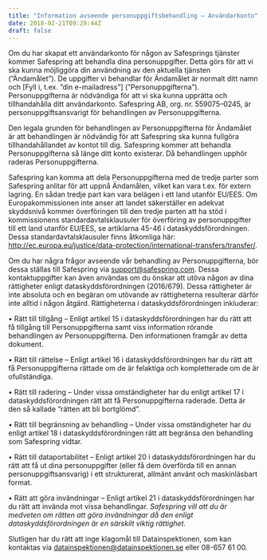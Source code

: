```yaml
---
title: "Information avseende personuppgiftsbehandling – Användarkonto"
date: 2018-02-21T09:29:44Z
draft: false
---
```

Om du har skapat ett användarkonto för någon av Safesprings tjänster kommer Safespring att behandla dina personuppgifter. Detta görs för att vi ska kunna möjliggöra din användning av den aktuella tjänsten (”Ändamålet”). De uppgifter vi behandlar för Ändamålet är normalt ditt namn och [Fyll i, t.ex. ”din e-mailadress”] (”Personuppgifterna”). Personuppgifterna är nödvändiga för att vi ska kunna upprätta och tillhandahålla ditt användarkonto. Safespring AB, org. nr. 559075–0245, är personuppgiftsansvarigt för behandlingen av Personuppgifterna.

Den legala grunden för behandlingen av Personuppgifterna för Ändamålet är att behandlingen är nödvändig för att Safespring ska kunna fullgöra tillhandahållandet av kontot till dig. Safespring kommer att behandla Personuppgifterna så länge ditt konto existerar. Då behandlingen upphör raderas Personuppgifterna.

Safespring kan komma att dela Personuppgifterna med de tredje parter som Safespring anlitar för att uppnå Ändamålen, vilket kan vara t.ex. för extern lagring. En sådan tredje part kan vara belägen i ett land utanför EU/EES. Om Europakommissionen inte anser att landet säkerställer en adekvat skyddsnivå kommer överföringen till den tredje parten att ha stöd i kommissionens standardavtalsklausuler för överföring av personuppgifter till ett land utanför EU/EES, se artiklarna 45-46 i dataskyddsförordningen. Dessa standardavtalsklausuler finns åtkomliga här: http://ec.europa.eu/justice/data-protection/international-transfers/transfer/.

Om du har några frågor avseende vår behandling av Personuppgifterna, bör dessa ställas till Safespring via support@safespring.com. Dessa kontaktuppgifter kan även användas om du önskar att utöva någon av dina rättigheter enligt dataskyddsförordningen (2016/679). Dessa rättigheter är inte absoluta och en begäran om utövande av rättigheterna resulterar därför inte alltid i någon åtgärd. Rättigheterna i dataskyddsförordningen inkluderar:

•   Rätt till tillgång – Enligt artikel 15 i dataskyddsförordningen har du rätt att få tillgång till Personuppgifterna samt viss information rörande behandlingen av Personuppgifterna. Den informationen framgår av detta dokument.

•   Rätt till rättelse – Enligt artikel 16 i dataskyddsförordningen har du rätt att få Personuppgifterna rättade om de är felaktiga och kompletterade om de är ofullständiga. 

•   Rätt till radering – Under vissa omständigheter har du enligt artikel 17 i dataskyddsförordningen rätt att få Personuppgifterna raderade. Detta är den så kallade ”rätten att bli bortglömd”.

•   Rätt till begränsning av behandling – Under vissa omständigheter har du enligt artikel 18 i dataskyddsförordningen rätt att begränsa den behandling som Safespring vidtar. 

•   Rätt till dataportabilitet – Enligt artikel 20 i dataskyddsförordningen har du rätt att få ut dina personuppgifter (eller få dem överförda till en annan personuppgiftsansvarig) i ett strukturerat, allmänt använt och maskinläsbart format.

•   Rätt att göra invändningar – Enligt artikel 21 i dataskyddsförordningen har du rätt att invända mot vissa behandlingar. _Safespring vill att du är medveten om rätten att göra invändningar då den enligt dataskyddsförordningen är en särskilt viktig rättighet._

Slutligen har du rätt att inge klagomål till Datainspektionen, som kan kontaktas via datainspektionen@datainspektionen.se eller 08-657 61 00.




